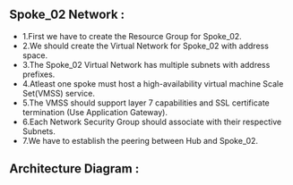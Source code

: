 ## Spoke_02 Network :
- 1.First we have to create the Resource Group for Spoke_02.
- 2.We should create the Virtual Network for Spoke_02 with address space.
- 3.The Spoke_02 Virtual Network has multiple subnets with address prefixes.
- 4.Atleast one spoke must host a high-availability virtual machine Scale Set(VMSS) service.
- 5.The VMSS should support layer 7 capabilities and SSL certificate termination (Use Application Gateway).
- 6.Each Network Security Group should associate with their respective Subnets.
- 7.We have to establish the peering between Hub and Spoke_02.

## Architecture Diagram :